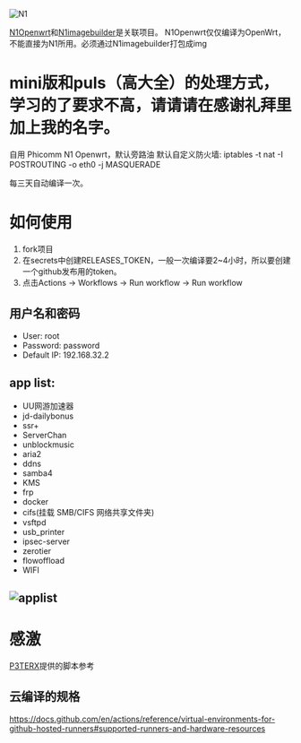 ![N1](https://github.com/mingxiaoyu/N1Openwrt/workflows/N1/badge.svg)

[N1Openwrt](https://github.com/mingxiaoyu/N1Openwrt)和[N1imagebuilder](https://github.com/mingxiaoyu/N1imagebuilder)是关联项目。
N1Openwrt仅仅编译为OpenWrt，不能直接为N1所用。必须通过N1imagebuilder打包成img

# mini版和puls（高大全）的处理方式，学习的了要求不高，请请请在感谢礼拜里加上我的名字。

自用 Phicomm N1 Openwrt，默认旁路油
默认自定义防火墙: iptables -t nat -I POSTROUTING -o eth0 -j MASQUERADE

每三天自动编译一次。

# 如何使用
1. fork项目
2. 在secrets中创建RELEASES_TOKEN，一般一次编译要2~4小时，所以要创建一个github发布用的token。
3. 点击Actions -> Workflows -> Run workflow -> Run workflow

## 用户名和密码
 * User: root
 * Password: password
 * Default IP: 192.168.32.2


## app list:
 * UU网游加速器
 * jd-dailybonus
 * ssr+
 * ServerChan
 * unblockmusic
 * aria2
 * ddns
 * samba4
 * KMS 
 * frp
 * docker
 * cifs(挂载 SMB/CIFS 网络共享文件夹)
 * vsftpd
 * usb_printer
 * ipsec-server
 * zerotier
 * flowoffload
 * WIFI
 
 ![applist](https://github.com/mingxiaoyu/N1Openwrt/blob/master/imgs/mini.jpg?raw=true)
------
 # 感激 
 [P3TERX](https://github.com/P3TERX/Actions-OpenWrt)提供的脚本参考
 
 ## 云编译的规格
https://docs.github.com/en/actions/reference/virtual-environments-for-github-hosted-runners#supported-runners-and-hardware-resources

